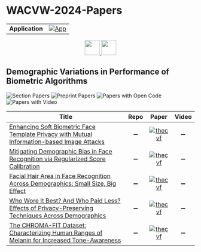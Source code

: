 # WACVW-2024-Papers

<table>
    <tr>
        <td><strong>Application</strong></td>
        <td>
            <a href="https://huggingface.co/spaces/DmitryRyumin/NewEraAI-Papers" style="float:left;">
                <img src="https://img.shields.io/badge/🤗-NewEraAI--Papers-FFD21F.svg" alt="App" />
            </a>
        </td>
    </tr>
</table>

<div align="center">
    <a href="https://github.com/DmitryRyumin/WACV-2024-Papers/blob/main/sections/2024/workshops/w_vision-based_understanding_for_low-resource_languages.md">
        <img src="https://cdn.jsdelivr.net/gh/DmitryRyumin/NewEraAI-Papers@main/images/left.svg" width="40" alt="" />
    </a>
    <a href="https://github.com/DmitryRyumin/WACV-2024-Papers/">
        <img src="https://cdn.jsdelivr.net/gh/DmitryRyumin/NewEraAI-Papers@main/images/home.svg" width="40" alt="" />
    </a>
</div>

## Demographic Variations in Performance of Biometric Algorithms

![Section Papers](https://img.shields.io/badge/Section%20Papers-5-42BA16) ![Preprint Papers](https://img.shields.io/badge/Preprint%20Papers-0-b31b1b) ![Papers with Open Code](https://img.shields.io/badge/Papers%20with%20Open%20Code-0-1D7FBF) ![Papers with Video](https://img.shields.io/badge/Papers%20with%20Video-0-FF0000)

| **Title** | **Repo** | **Paper** | **Video** |
|-----------|:--------:|:---------:|:---------:|
| [Enhancing Soft Biometric Face Template Privacy with Mutual Information-based Image Attacks](https://openaccess.thecvf.com/content/WACV2024W/DVPBA/html/Rezgui_Enhancing_Soft_Biometric_Face_Template_Privacy_With_Mutual_Information-Based_Image_WACVW_2024_paper.html) | :heavy_minus_sign: | [![thecvf](https://img.shields.io/badge/pdf-thecvf-7395C5.svg)](https://openaccess.thecvf.com/content/WACV2024W/DVPBA/papers/Rezgui_Enhancing_Soft_Biometric_Face_Template_Privacy_With_Mutual_Information-Based_Image_WACVW_2024_paper.pdf) | :heavy_minus_sign: |
| [Mitigating Demographic Bias in Face Recognition via Regularized Score Calibration](https://openaccess.thecvf.com/content/WACV2024W/DVPBA/html/Kotwal_Mitigating_Demographic_Bias_in_Face_Recognition_via_Regularized_Score_Calibration_WACVW_2024_paper.html) | :heavy_minus_sign: | [![thecvf](https://img.shields.io/badge/pdf-thecvf-7395C5.svg)](https://openaccess.thecvf.com/content/WACV2024W/DVPBA/papers/Kotwal_Mitigating_Demographic_Bias_in_Face_Recognition_via_Regularized_Score_Calibration_WACVW_2024_paper.pdf) | :heavy_minus_sign: |
| [Facial Hair Area in Face Recognition Across Demographics: Small Size, Big Effect](https://openaccess.thecvf.com/content/WACV2024W/DVPBA/html/Wu_Facial_Hair_Area_in_Face_Recognition_Across_Demographics_Small_Size_WACVW_2024_paper.html) | :heavy_minus_sign: | [![thecvf](https://img.shields.io/badge/pdf-thecvf-7395C5.svg)](https://openaccess.thecvf.com/content/WACV2024W/DVPBA/papers/Wu_Facial_Hair_Area_in_Face_Recognition_Across_Demographics_Small_Size_WACVW_2024_paper.pdf) | :heavy_minus_sign: |
| [Who Wore It Best? And Who Paid Less? Effects of Privacy-Preserving Techniques Across Demographics](https://openaccess.thecvf.com/content/WACV2024W/DVPBA/html/Merino_Who_Wore_It_Best_And_Who_Paid_Less_Effects_of_WACVW_2024_paper.html) | :heavy_minus_sign: | [![thecvf](https://img.shields.io/badge/pdf-thecvf-7395C5.svg)](https://openaccess.thecvf.com/content/WACV2024W/DVPBA/papers/Merino_Who_Wore_It_Best_And_Who_Paid_Less_Effects_of_WACVW_2024_paper.pdf) | :heavy_minus_sign: |
| [The CHROMA-FIT Dataset: Characterizing Human Ranges of Melanin for Increased Tone-Awareness](https://openaccess.thecvf.com/content/WACV2024W/DVPBA/html/Pangelinan_The_CHROMA-FIT_Dataset_Characterizing_Human_Ranges_of_Melanin_for_Increased_WACVW_2024_paper.html) | :heavy_minus_sign: | [![thecvf](https://img.shields.io/badge/pdf-thecvf-7395C5.svg)](https://openaccess.thecvf.com/content/WACV2024W/DVPBA/papers/Pangelinan_The_CHROMA-FIT_Dataset_Characterizing_Human_Ranges_of_Melanin_for_Increased_WACVW_2024_paper.pdf) | :heavy_minus_sign: |
